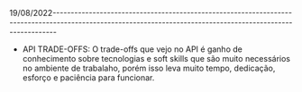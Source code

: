 19/08/2022-------------------------------------------------------------------------------------------------------------------------------------------------------------
* API TRADE-OFFS:
O trade-offs que vejo no API é ganho de conhecimento sobre tecnologias e soft skills que são muito necessários no ambiente de trabalaho, porém isso leva muito tempo, dedicação, esforço e paciência para funcionar.

